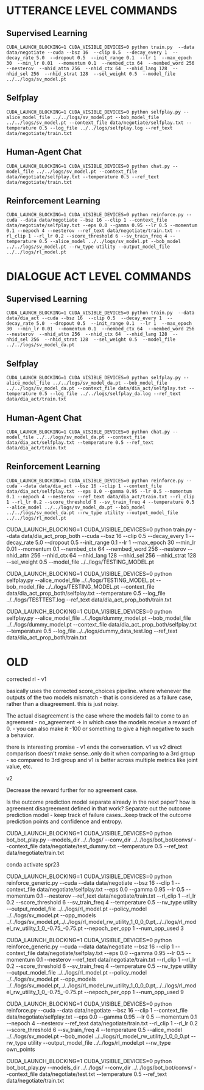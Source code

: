 # UTTERANCE LEVEL COMMANDS

## Supervised Learning
```
CUDA_LAUNCH_BLOCKING=1 CUDA_VISIBLE_DEVICES=0 python train.py  --data data/negotiate --cuda --bsz 16  --clip 0.5  --decay_every 1  --decay_rate 5.0  --dropout 0.5  --init_range 0.1  --lr 1  --max_epoch 30  --min_lr 0.01  --momentum 0.1  --nembed_ctx 64  --nembed_word 256  --nesterov  --nhid_attn 256  --nhid_ctx 64  --nhid_lang 128  --nhid_sel 256  --nhid_strat 128  --sel_weight 0.5  --model_file ../../logs/sv_model.pt
```

## Selfplay
```
CUDA_LAUNCH_BLOCKING=1 CUDA_VISIBLE_DEVICES=0 python selfplay.py --alice_model_file ../../logs/sv_model.pt --bob_model_file ../../logs/sv_model.pt --context_file data/negotiate/selfplay.txt --temperature 0.5 --log_file ../../logs/selfplay.log --ref_text data/negotiate/train.txt
```

## Human-Agent Chat
```
CUDA_LAUNCH_BLOCKING=1 CUDA_VISIBLE_DEVICES=0 python chat.py --model_file ../../logs/sv_model.pt --context_file data/negotiate/selfplay.txt --temperature 0.5 --ref_text data/negotiate/train.txt
```

## Reinforcement Learning
```
CUDA_LAUNCH_BLOCKING=1 CUDA_VISIBLE_DEVICES=0 python reinforce.py --cuda --data data/negotiate --bsz 16 --clip 1 --context_file data/negotiate/selfplay.txt --eps 0.0 --gamma 0.95 --lr 0.5 --momentum 0.1 --nepoch 4 --nesterov --ref_text data/negotiate/train.txt --rl_clip 1 --rl_lr 0.2 --score_threshold 6 --sv_train_freq 4 --temperature 0.5 --alice_model ../../logs/sv_model.pt --bob_model ../../logs/sv_model.pt --rw_type utility --output_model_file ../../logs/rl_model.pt
```



# DIALOGUE ACT LEVEL COMMANDS

## Supervised Learning
```
CUDA_LAUNCH_BLOCKING=1 CUDA_VISIBLE_DEVICES=0 python train.py  --data data/dia_act --cuda --bsz 16  --clip 0.5  --decay_every 1  --decay_rate 5.0  --dropout 0.5  --init_range 0.1  --lr 1  --max_epoch 30  --min_lr 0.01  --momentum 0.1  --nembed_ctx 64  --nembed_word 256  --nesterov  --nhid_attn 256  --nhid_ctx 64  --nhid_lang 128  --nhid_sel 256  --nhid_strat 128  --sel_weight 0.5  --model_file ../../logs/sv_model_da.pt
```

## Selfplay
```
CUDA_LAUNCH_BLOCKING=1 CUDA_VISIBLE_DEVICES=0 python selfplay.py --alice_model_file ../../logs/sv_model_da.pt --bob_model_file ../../logs/sv_model_da.pt --context_file data/dia_act/selfplay.txt --temperature 0.5 --log_file ../../logs/selfplay_da.log --ref_text data/dia_act/train.txt
```

## Human-Agent Chat
```
CUDA_LAUNCH_BLOCKING=1 CUDA_VISIBLE_DEVICES=0 python chat.py --model_file ../../logs/sv_model_da.pt --context_file data/dia_act/selfplay.txt --temperature 0.5 --ref_text data/dia_act/train.txt
```

## Reinforcement Learning
```
CUDA_LAUNCH_BLOCKING=1 CUDA_VISIBLE_DEVICES=0 python reinforce.py --cuda --data data/dia_act --bsz 16 --clip 1 --context_file data/dia_act/selfplay.txt --eps 0.0 --gamma 0.95 --lr 0.5 --momentum 0.1 --nepoch 4 --nesterov --ref_text data/dia_act/train.txt --rl_clip 1 --rl_lr 0.2 --score_threshold 6 --sv_train_freq 4 --temperature 0.5 --alice_model ../../logs/sv_model_da.pt --bob_model ../../logs/sv_model_da.pt --rw_type utility --output_model_file ../../logs/rl_model.pt
```







CUDA_LAUNCH_BLOCKING=1 CUDA_VISIBLE_DEVICES=0 python train.py  --data data/dia_act_prop_both --cuda --bsz 16  --clip 0.5  --decay_every 1  --decay_rate 5.0  --dropout 0.5  --init_range 0.1  --lr 1  --max_epoch 30  --min_lr 0.01  --momentum 0.1  --nembed_ctx 64  --nembed_word 256  --nesterov  --nhid_attn 256  --nhid_ctx 64  --nhid_lang 128  --nhid_sel 256  --nhid_strat 128  --sel_weight 0.5  --model_file ../../logs/TESTING_MODEL.pt


CUDA_LAUNCH_BLOCKING=1 CUDA_VISIBLE_DEVICES=0 python selfplay.py --alice_model_file ../../logs/TESTING_MODEL.pt --bob_model_file ../../logs/TESTING_MODEL.pt --context_file data/dia_act_prop_both/selfplay.txt --temperature 0.5 --log_file ../../logs/TESTTEST.log --ref_text data/dia_act_prop_both/train.txt

CUDA_LAUNCH_BLOCKING=1 CUDA_VISIBLE_DEVICES=0 python selfplay.py --alice_model_file ../../logs/dummy_model.pt --bob_model_file ../../logs/dummy_model.pt --context_file data/dia_act_prop_both/selfplay.txt --temperature 0.5 --log_file ../../logs/dummy_data_test.log --ref_text data/dia_act_prop_both/train.txt




# OLD

corrected rl - v1

basically uses the corrected score_choices pipeline. where whenever the outputs of the two models mismatch - that is considered as a failure case, rather than a disagreement. this is just noisy.

The actual disagreement is the case where the models fail to come to an agreement - no_agreement -> in which case the models receive a reward of 0. - you can also make it -100 or something to give a high negative to such a behavior.


there is interesting promise - v1 ends the conversation. v1 vs v2 direct comparison doesn't make sense..only do it when comparing to a 3rd group - so compared to 3rd group and v1 is better across multiple metrics like joint value, etc.

v2

Decrease the reward further for no agreement case.

Is the outcome prediction model separate already in the next paper? how is agreement disagreement defined in that work? Separate out the outcome prediction model - keep track of failure cases...keep track of the outcome prediction points and confidence and entropy.


CUDA_LAUNCH_BLOCKING=1 CUDA_VISIBLE_DEVICES=0 python bot_bot_play.py --models_dir ../../logs/ --conv_dir ../../logs/bot_bot/convs/ --context_file data/negotiate/test_dummy.txt --temperature 0.5 --ref_text data/negotiate/train.txt

conda activate spr23

CUDA_LAUNCH_BLOCKING=1 CUDA_VISIBLE_DEVICES=0 python reinforce_generic.py --cuda --data data/negotiate --bsz 16 --clip 1 --context_file data/negotiate/selfplay.txt --eps 0.0 --gamma 0.95 --lr 0.5 --momentum 0.1 --nesterov --ref_text data/negotiate/train.txt --rl_clip 1 --rl_lr 0.2 --score_threshold 6 --sv_train_freq 4 --temperature 0.5 --rw_type utility --output_model_file ../../logs/rl_model.pt --policy_model ../../logs/sv_model.pt --opp_models ../../logs/sv_model.pt,../../logs/rl_model_rw_utility_1_0_0_0.pt,../../logs/rl_model_rw_utility_1_0_-0.75_-0.75.pt --nepoch_per_opp 1 --num_opp_used 3

CUDA_LAUNCH_BLOCKING=1 CUDA_VISIBLE_DEVICES=0 python reinforce_generic.py --cuda --data data/negotiate --bsz 16 --clip 1 --context_file data/negotiate/selfplay.txt --eps 0.0 --gamma 0.95 --lr 0.5 --momentum 0.1 --nesterov --ref_text data/negotiate/train.txt --rl_clip 1 --rl_lr 0.2 --score_threshold 6 --sv_train_freq 4 --temperature 0.5 --rw_type utility --output_model_file ../../logs/rl_model.pt --policy_model ../../logs/sv_model.pt --opp_models ../../logs/sv_model.pt,../../logs/rl_model_rw_utility_1_0_0_0.pt,../../logs/rl_model_rw_utility_1_0_-0.75_-0.75.pt --nepoch_per_opp 1 --num_opp_used 9


CUDA_LAUNCH_BLOCKING=1 CUDA_VISIBLE_DEVICES=0 python reinforce.py --cuda --data data/negotiate --bsz 16 --clip 1 --context_file data/negotiate/selfplay.txt --eps 0.0 --gamma 0.95 --lr 0.5 --momentum 0.1 --nepoch 4 --nesterov --ref_text data/negotiate/train.txt --rl_clip 1 --rl_lr 0.2 --score_threshold 6 --sv_train_freq 4 --temperature 0.5 --alice_model ../../logs/sv_model.pt --bob_model ../../logs/rl_model_rw_utility_1_0_0_0.pt --rw_type utility --output_model_file ../../logs/rl_model.pt --rw_type own_points


CUDA_LAUNCH_BLOCKING=1 CUDA_VISIBLE_DEVICES=0 python bot_bot_play.py --models_dir ../../logs/ --conv_dir ../../logs/bot_bot/convs/ --context_file data/negotiate/test.txt --temperature 0.5 --ref_text data/negotiate/train.txt